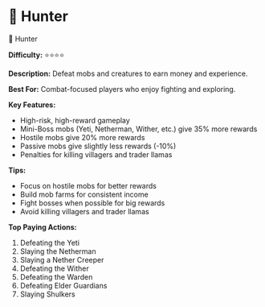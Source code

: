 # 🏹 Hunter

🏹 Hunter

**Difficulty:** ⭐⭐⭐⭐

**Description:** Defeat mobs and creatures to earn money and experience.

**Best For:** Combat-focused players who enjoy fighting and exploring.

**Key Features:**

* High-risk, high-reward gameplay
* Mini-Boss mobs (Yeti, Netherman, Wither, etc.) give 35% more rewards
* Hostile mobs give 20% more rewards
* Passive mobs give slightly less rewards (-10%)
* Penalties for killing villagers and trader llamas

**Tips:**

* Focus on hostile mobs for better rewards
* Build mob farms for consistent income
* Fight bosses when possible for big rewards
* Avoid killing villagers and trader llamas

**Top Paying Actions:**

1. Defeating the Yeti
2. Slaying the Netherman
3. Slaying a Nether Creeper
4. Defeating the Wither
5. Defeating the Warden
6. Defeating Elder Guardians
7. Slaying Shulkers

